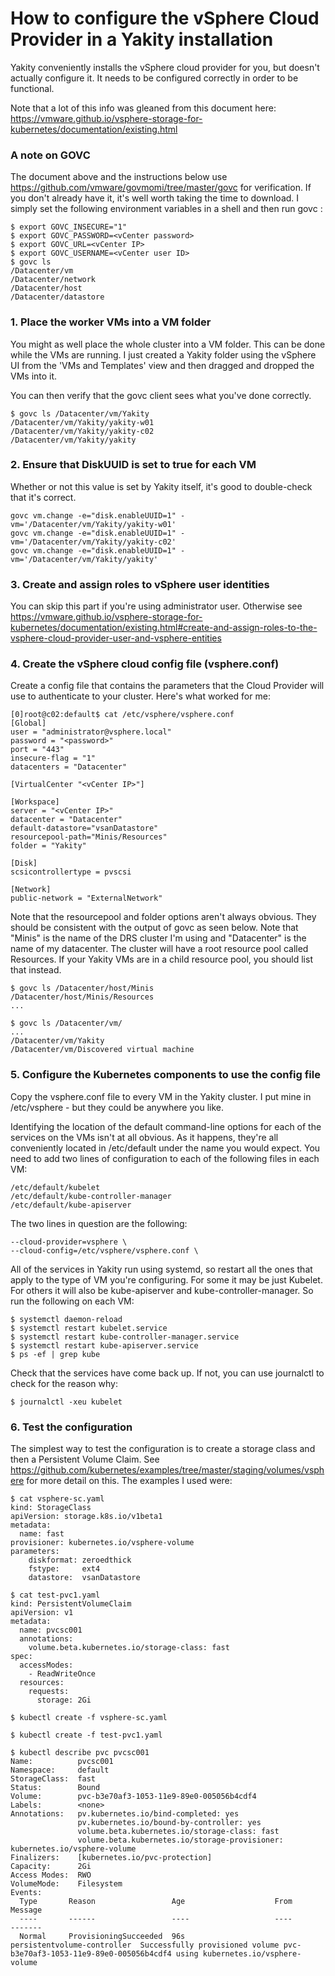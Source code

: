 # How to configure the vSphere Cloud Provider in a Yakity installation

Yakity conveniently installs the vSphere cloud provider for you, but doesn't actually configure it. It needs to be configured correctly in order to be functional.

Note that a lot of this info was gleaned from this document here: https://vmware.github.io/vsphere-storage-for-kubernetes/documentation/existing.html

### A note on GOVC

The document above and the instructions below use https://github.com/vmware/govmomi/tree/master/govc for verification. If you don't already have it, it's well worth taking the time to download. I simply set the following environment variables in a shell and then run govc <command>:

```
$ export GOVC_INSECURE="1"
$ export GOVC_PASSWORD=<vCenter password>
$ export GOVC_URL=<vCenter IP>
$ export GOVC_USERNAME=<vCenter user ID>
$ govc ls
/Datacenter/vm
/Datacenter/network
/Datacenter/host
/Datacenter/datastore
```

### 1. Place the worker VMs into a VM folder

You might as well place the whole cluster into a VM folder. This can be done while the VMs are running. I just created a Yakity folder using the vSphere UI from the 'VMs and Templates' view and then dragged and dropped the VMs into it.

You can then verify that the govc client sees what you've done correctly.

```
$ govc ls /Datacenter/vm/Yakity
/Datacenter/vm/Yakity/yakity-w01
/Datacenter/vm/Yakity/yakity-c02
/Datacenter/vm/Yakity/yakity
```

### 2. Ensure that DiskUUID is set to true for each VM

Whether or not this value is set by Yakity itself, it's good to double-check that it's correct.

```
govc vm.change -e="disk.enableUUID=1" -vm='/Datacenter/vm/Yakity/yakity-w01'
govc vm.change -e="disk.enableUUID=1" -vm='/Datacenter/vm/Yakity/yakity-c02'
govc vm.change -e="disk.enableUUID=1" -vm='/Datacenter/vm/Yakity/yakity'
```

### 3. Create and assign roles to vSphere user identities

You can skip this part if you're using administrator user. Otherwise see https://vmware.github.io/vsphere-storage-for-kubernetes/documentation/existing.html#create-and-assign-roles-to-the-vsphere-cloud-provider-user-and-vsphere-entities

### 4. Create the vSphere cloud config file (vsphere.conf)

Create a config file that contains the parameters that the Cloud Provider will use to authenticate to your cluster. Here's what worked for me:

```
[0]root@c02:default$ cat /etc/vsphere/vsphere.conf 
[Global]
user = "administrator@vsphere.local"
password = "<password>"
port = "443"
insecure-flag = "1"
datacenters = "Datacenter"

[VirtualCenter "<vCenter IP>"]

[Workspace]
server = "<vCenter IP>"
datacenter = "Datacenter"
default-datastore="vsanDatastore"
resourcepool-path="Minis/Resources"
folder = "Yakity"

[Disk]
scsicontrollertype = pvscsi

[Network]
public-network = "ExternalNetwork"
```
Note that the resourcepool and folder options aren't always obvious. They should be consistent with the output of govc as seen below. Note that "Minis" is the name of the DRS cluster I'm using and "Datacenter" is the name of my datacenter. The cluster will have a root resource pool called Resources. If your Yakity VMs are in a child resource pool, you should list that instead.

```
$ govc ls /Datacenter/host/Minis
/Datacenter/host/Minis/Resources
...

$ govc ls /Datacenter/vm/
...
/Datacenter/vm/Yakity
/Datacenter/vm/Discovered virtual machine
```

### 5. Configure the Kubernetes components to use the config file

Copy the vsphere.conf file to every VM in the Yakity cluster. I put mine in /etc/vsphere - but they could be anywhere you like.

Identifying the location of the default command-line options for each of the services on the VMs isn't at all obvious. As it happens, they're all conveniently located in /etc/default under the name you would expect. You need to add two lines of configuration to each of the following files in each VM:

```
/etc/default/kubelet
/etc/default/kube-controller-manager
/etc/default/kube-apiserver
```
The two lines in question are the following:

```
--cloud-provider=vsphere \
--cloud-config=/etc/vsphere/vsphere.conf \
```
All of the services in Yakity run using systemd, so restart all the ones that apply to the type of VM you're configuring. For some it may be just Kubelet. For others it will also be kube-apiserver and kube-controller-manager. So run the following on each VM:

```
$ systemctl daemon-reload
$ systemctl restart kubelet.service
$ systemctl restart kube-controller-manager.service
$ systemctl restart kube-apiserver.service
$ ps -ef | grep kube
```
Check that the services have come back up. If not, you can use journalctl to check for the reason why:
```
$ journalctl -xeu kubelet
```

### 6. Test the configuration

The simplest way to test the configuration is to create a storage class and then a Persistent Volume Claim. See https://github.com/kubernetes/examples/tree/master/staging/volumes/vsphere for more detail on this. The examples I used were:

```
$ cat vsphere-sc.yaml 
kind: StorageClass
apiVersion: storage.k8s.io/v1beta1
metadata:
  name: fast
provisioner: kubernetes.io/vsphere-volume
parameters:
    diskformat: zeroedthick
    fstype:     ext4
    datastore:  vsanDatastore

$ cat test-pvc1.yaml 
kind: PersistentVolumeClaim
apiVersion: v1
metadata:
  name: pvcsc001
  annotations:
    volume.beta.kubernetes.io/storage-class: fast
spec:
  accessModes:
    - ReadWriteOnce
  resources:
    requests:
      storage: 2Gi

$ kubectl create -f vsphere-sc.yaml 

$ kubectl create -f test-pvc1.yaml

$ kubectl describe pvc pvcsc001
Name:          pvcsc001
Namespace:     default
StorageClass:  fast
Status:        Bound
Volume:        pvc-b3e70af3-1053-11e9-89e0-005056b4cdf4
Labels:        <none>
Annotations:   pv.kubernetes.io/bind-completed: yes
               pv.kubernetes.io/bound-by-controller: yes
               volume.beta.kubernetes.io/storage-class: fast
               volume.beta.kubernetes.io/storage-provisioner: kubernetes.io/vsphere-volume
Finalizers:    [kubernetes.io/pvc-protection]
Capacity:      2Gi
Access Modes:  RWO
VolumeMode:    Filesystem
Events:
  Type       Reason                 Age                    From                         Message
  ----       ------                 ----                   ----                         -------
  Normal     ProvisioningSucceeded  96s                    persistentvolume-controller  Successfully provisioned volume pvc-b3e70af3-1053-11e9-89e0-005056b4cdf4 using kubernetes.io/vsphere-volume
```

